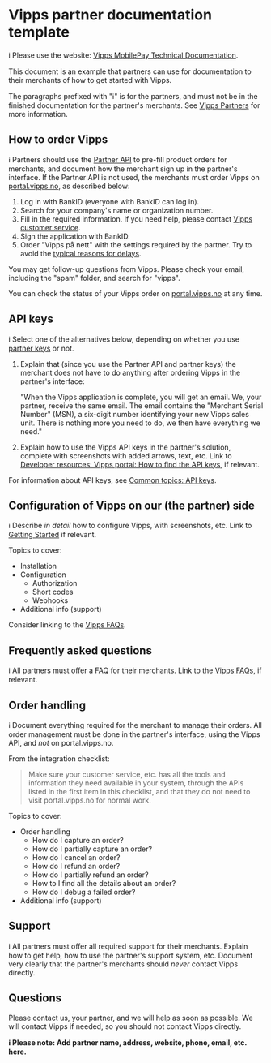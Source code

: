 <!-- START_METADATA
---
title: Partner documentation template
sidebar_label: Partner documentation template
sidebar_position: 90
pagination_next: null
pagination_prev: null
---
END_METADATA -->

# Vipps partner documentation template

<!-- START_COMMENT -->
ℹ️ Please use the website:
[Vipps MobilePay Technical Documentation](https://developer.vippsmobilepay.com/docs/vipps-partner/).
<!-- END_COMMENT -->

This document is an example that partners can use for documentation to their
merchants of how to get started with Vipps.

The paragraphs prefixed with "ℹ️" is for the partners, and must not be in the
finished documentation for the partner's merchants. See
[Vipps Partners](https://developer.vippsmobilepay.com/docs/vipps-partner)
for more information.

## How to order Vipps

ℹ️ Partners should use the
[Partner API](https://developer.vippsmobilepay.com/docs/APIs/partner-api)
to pre-fill product orders for merchants,
and document how the merchant sign up in the partner's interface.
If the Partner API is not used, the merchants must order Vipps on
[portal.vipps.no](https://portal.vipps.no), as described below:

1. Log in with BankID (everyone with BankID can log in).
2. Search for your company's name or organization number.
3. Fill in the required information.
   If you need help, please contact
   [Vipps customer service](https://vipps.no/kontakt-oss/).
4. Sign the application with BankID.
5. Order "Vipps på nett" with the settings required by the partner.
   Try to avoid the
   [typical reasons for delays](https://developer.vippsmobilepay.com/docs/vipps-partner#typical-reasons-for-delays).

You may get follow-up questions from Vipps. Please check your email,
including the "spam" folder, and search for "vipps".

You can check the status of your Vipps order on
[portal.vipps.no](https://portal.vipps.no)
at any time.

## API keys

ℹ️ Select one of the alternatives below, depending on whether you
use
[partner keys](https://developer.vippsmobilepay.com/docs/vipps-partner/partner-keys)
or not.

1. Explain that (since you use the Partner API and partner keys) the merchant
   does not have to do anything after ordering Vipps in the partner's interface:

   "When the Vipps application is complete, you will get an email.
   We, your partner, receive the same email.
   The email contains the "Merchant Serial Number" (MSN),
   a six-digit number identifying your new Vipps sales unit.
   There is nothing more you need to do, we then have everything we need."

2. Explain how to use the Vipps API keys in the partner's solution,
   complete with screenshots with added arrows, text, etc.
   Link to
   [Developer resources: Vipps portal: How to find the API keys](https://developer.vippsmobilepay.com/docs/vipps-developers/developer-resources/portal),
   if relevant.

For information about API keys, see
[Common topics: API keys](https://developer.vippsmobilepay.com/docs/vipps-developers/common-topics/api-keys).

## Configuration of Vipps on our (the partner) side

ℹ️ Describe _in detail_ how to configure Vipps, with screenshots, etc.
Link to
[Getting Started](https://developer.vippsmobilepay.com/docs/vipps-developers/getting-started)
if relevant.

Topics to cover:

* Installation
* Configuration
  - Authorization
  - Short codes
  - Webhooks
* Additional info (support)

Consider linking to the
[Vipps FAQs](https://developer.vippsmobilepay.com/docs/vipps-developers/faqs).

## Frequently asked questions

ℹ️ All partners must offer a FAQ for their merchants.
Link to the
[Vipps FAQs](https://developer.vippsmobilepay.com/docs/vipps-developers/faqs),
if relevant.

## Order handling

ℹ️ Document everything required for the merchant to manage their orders.
All order management must be done in the partner's interface, using the Vipps API,
and _not_ on portal.vipps.no.

From the integration checklist:

> Make sure your customer service, etc. has all the tools and information they need
> available in your system, through the APIs listed in the first item in this
> checklist, and that they do not need to visit portal.vipps.no for normal work.

Topics to cover:

* Order handling
  - How do I capture an order?
  - How do I partially capture an order?
  - How do I cancel an order?
  - How do I refund an order?
  - How do I partially refund an order?
  - How to I find all the details about an order?
  - How do I debug a failed order?
* Additional info (support)

## Support

ℹ️ All partners must offer all required support for their merchants.
Explain how to get help, how to use the partner's support system, etc.
Document very clearly that the partner's merchants should _never_ contact Vipps directly.

## Questions

Please contact us, your partner, and we will help as soon as possible.
We will contact Vipps if needed, so you should not contact Vipps directly.

**ℹ️ Please note: Add partner name, address, website, phone, email, etc. here.**
